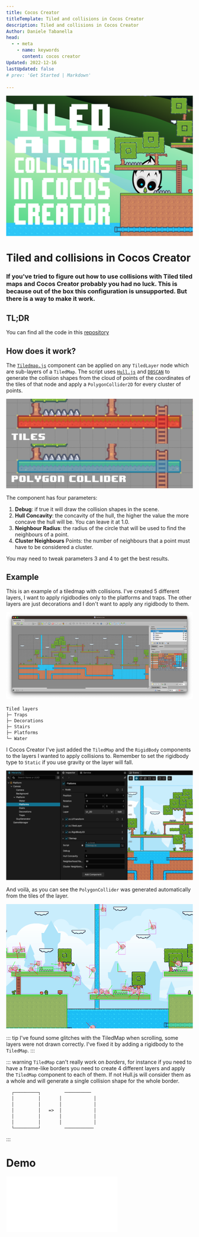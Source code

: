 ```yaml
---
title: Cocos Creator
titleTemplate: Tiled and collisions in Cocos Creator
description: Tiled and collisions in Cocos Creator
Author: Daniele Tabanella
head:
  - - meta
    - name: keywords
      content: cocos creator
Updated: 2022-12-16
lastUpdated: false
# prev: 'Get Started | Markdown'

---
```


![Tiled and collisions in Cocos Creator](./images/tiled-and-collisions.png)

# Tiled and collisions in Cocos Creator

### If you've tried to figure out how to use collisions with Tiled tiled maps and Cocos Creator probably you had no luck. This is because out of the box this configuration is unsupported. But there is a way to make it work.

## TL;DR

You can find all the code in this [repository][0]

## How does it work?

The [`Tiledmap.js`][1] component can be applied on any `TiledLayer` node which are sub-layers of a `TiledMap`. The script uses [`Hull.js`][2] and [`DBSCAN`][3] to generate the collision shapes from the cloud of points of the coordinates of the tiles of that node and apply a `PolygonCollider2D` for every cluster of points.

![Tiled and collisions in Cocos Creator](./images/tiles-to-polygon-collider.png)

The component has four parameters:

1. **Debug**: if true it will draw the collision shapes in the scene.
2. **Hull Concavity**: the concavity of the hull, the higher the value the more concave the hull will be. You can leave it at 1.0.
3. **Neighbour Radius**: the radius of the circle that will be used to find the neighbours of a point.
4. **Cluster Neighbours** Points: the number of neighbours that a point must have to be considered a cluster.

You may need to tweak parameters 3 and 4 to get the best results.

## Example

This is an example of a tiledmap with collisions. I've created 5 different layers, I want to apply rigidbodies only to the platforms and traps. The other layers are just decorations and I don't want to apply any rigidbody to them.

![Tiled and collisions in Cocos Creator](./images/tiled.png)

```
Tiled layers
├─ Traps
├─ Decorations
├─ Stairs
├─ Platforms
└─ Water
```

I Cocos Creator I've just added the `TiledMap` and the `RigidBody` components to the layers I wanted to apply collisions to. Remember to set the rigidbody type to `Static` if you use gravity or the layer will fall.

![Example in Cocos](./images/example-cocos.png)

And voilà, as you can see the `PolygonCollider` was generated automatically from the tiles of the layer.

![Example in Cocos](./images/example-cocos-2.png)

::: tip
I've found some glitches with the TiledMap when scrolling, some layers were not drawn correctly. I've fixed it by adding a rigidbody to the `TiledMap`.
:::

::: warning
`TiledMap` can't really work on _borders_, for instance if you need to have a frame-like borders you need to create 4 different layers and apply the `TiledMap` component to each of them. If not Hull.js will consider them as a whole and will generate a single collision shape for the whole border.

```
  ┌─────────┐         ──────────
  │         │       │            │
  │         │       │            │
  │         │   =>  │            │
  │         │       │            │
  │         │       │            │
  └─────────┘         ───────────
```
:::

# Demo

<div class="game-iframe">
   <iframe src="/games/tiled-collisions/index.html" title="laser defender" frameborder="0" style="aspect-ratio: 6 / 4"></iframe>
</div>

[0]: https://github.com/theRenard/cocos-creator-tiled-collider-creator
[1]: https://github.com/theRenard/cocos-creator-tiled-collider-creator/blob/master/assets/Scripts/Tilemap.ts
[2]: https://github.com/AndriiHeonia/hull
[3]: https://github.com/uhho/density-clustering
